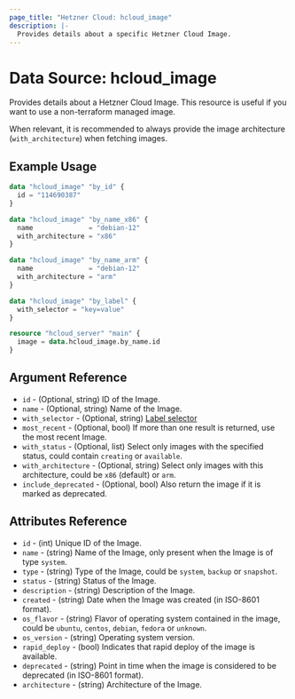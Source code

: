 ```yaml
---
page_title: "Hetzner Cloud: hcloud_image"
description: |-
  Provides details about a specific Hetzner Cloud Image.
---
```


# Data Source: hcloud_image

Provides details about a Hetzner Cloud Image.
This resource is useful if you want to use a non-terraform managed image.

When relevant, it is recommended to always provide the image architecture
(`with_architecture`) when fetching images.

## Example Usage

```terraform
data "hcloud_image" "by_id" {
  id = "114690387"
}

data "hcloud_image" "by_name_x86" {
  name              = "debian-12"
  with_architecture = "x86"
}

data "hcloud_image" "by_name_arm" {
  name              = "debian-12"
  with_architecture = "arm"
}

data "hcloud_image" "by_label" {
  with_selector = "key=value"
}

resource "hcloud_server" "main" {
  image = data.hcloud_image.by_name.id
}
```

## Argument Reference

- `id` - (Optional, string) ID of the Image.
- `name` - (Optional, string) Name of the Image.
- `with_selector` - (Optional, string) [Label selector](https://docs.hetzner.cloud/reference/cloud#label-selector)
- `most_recent` - (Optional, bool) If more than one result is returned, use the most recent Image.
- `with_status` - (Optional, list) Select only images with the specified status, could contain `creating` or `available`.
- `with_architecture` - (Optional, string) Select only images with this architecture, could be `x86` (default) or `arm`.
- `include_deprecated` - (Optional, bool) Also return the image if it is marked as deprecated.

## Attributes Reference

- `id` - (int) Unique ID of the Image.
- `name` - (string) Name of the Image, only present when the Image is of type `system`.
- `type` - (string) Type of the Image, could be `system`, `backup` or `snapshot`.
- `status` - (string) Status of the Image.
- `description` - (string) Description of the Image.
- `created` - (string) Date when the Image was created (in ISO-8601 format).
- `os_flavor` - (string) Flavor of operating system contained in the image, could be `ubuntu`, `centos`, `debian`, `fedora` or `unknown`.
- `os_version` - (string) Operating system version.
- `rapid_deploy` - (bool) Indicates that rapid deploy of the image is available.
- `deprecated` - (string) Point in time when the image is considered to be deprecated (in ISO-8601 format).
- `architecture` - (string) Architecture of the Image.
